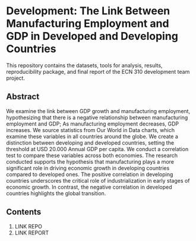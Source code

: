 # Development: The Link Between Manufacturing Employment and GDP in Developed and Developing Countries



This repository contains the datasets, tools for analysis, results, reproducibility package, and final report of the ECN 310 development team project.

## Abstract

We examine the link between GDP growth and manufacturing employment, hypothesizing that there is a negative relationship between manufacturing employment and GDP; As manufacturing employment decreases, GDP increases. We source statistics
from Our World in Data charts, which examine these variables in all countries around the globe.
We create a distinction between developing and developed countries, setting the threshold at USD 20.000 Annual GDP per capita. We conduct a correlation test to compare these variables across both economies. 
The research conducted supports the hypothesis that manufacturing plays a more significant role in driving economic growth in developing countries compared to developed ones. The positive correlation in developing countries underscores the critical role of industrialization in early stages of economic
growth. In contrast, the negative correlation in developed countries highlights the global transition.



## Contents

1. LINK REPO
2. LINK REPORT
